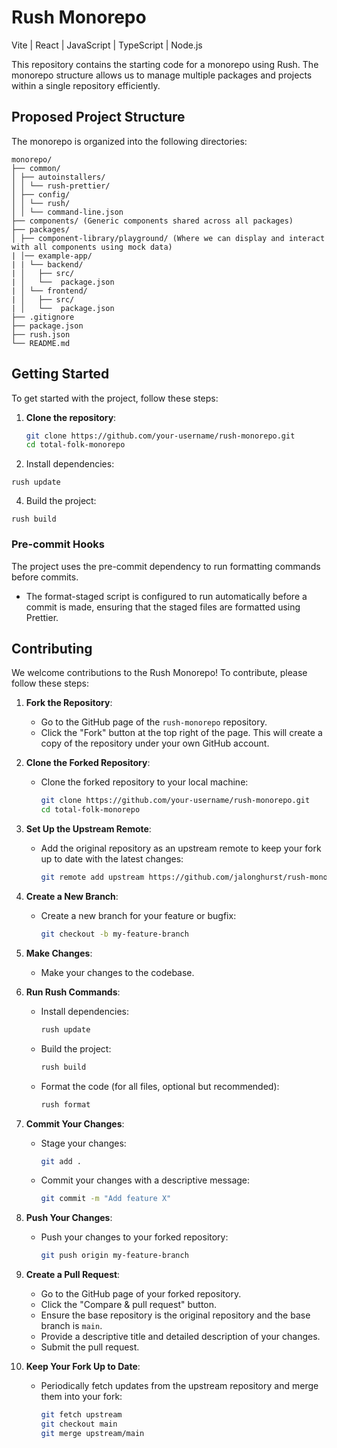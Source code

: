# Rush Monorepo
Vite | React | JavaScript | TypeScript | Node.js

This repository contains the starting code for a monorepo using Rush. The monorepo structure allows us to manage multiple packages and projects within a single repository efficiently.

## Proposed Project Structure

The monorepo is organized into the following directories:

```
monorepo/
├── common/
│ ├── autoinstallers/
│ │ └── rush-prettier/
│ ├── config/
│ │ └── rush/
│ │ └── command-line.json
├── components/ (Generic components shared across all packages)
├── packages/
│ ├── component-library/playground/ (Where we can display and interact with all components using mock data)
| │── example-app/
| | └── backend/
| │   ├── src/
| │   └──  package.json
| │ └── frontend/
| │   ├── src/
| │   └──  package.json
├── .gitignore
├── package.json
├── rush.json
└── README.md
```

## Getting Started

To get started with the project, follow these steps:

1. **Clone the repository**:

   ```sh
   git clone https://github.com/your-username/rush-monorepo.git
   cd total-folk-monorepo
   ```

2. Install dependencies:

```
rush update
```

4. Build the project:

```
rush build
```

### Pre-commit Hooks

The project uses the pre-commit dependency to run formatting commands before commits.

- The format-staged script is configured to run automatically before a commit is made, ensuring that the staged files are formatted using Prettier.

## Contributing

We welcome contributions to the Rush Monorepo! To contribute, please follow these steps:

1. **Fork the Repository**:

   - Go to the GitHub page of the `rush-monorepo` repository.
   - Click the "Fork" button at the top right of the page. This will create a copy of the repository under your own GitHub account.

2. **Clone the Forked Repository**:

   - Clone the forked repository to your local machine:

     ```sh
     git clone https://github.com/your-username/rush-monorepo.git
     cd total-folk-monorepo
     ```

3. **Set Up the Upstream Remote**:

   - Add the original repository as an upstream remote to keep your fork up to date with the latest changes:

     ```sh
     git remote add upstream https://github.com/jalonghurst/rush-monorepo.git
     ```

4. **Create a New Branch**:

   - Create a new branch for your feature or bugfix:

     ```sh
     git checkout -b my-feature-branch
     ```

5. **Make Changes**:

   - Make your changes to the codebase.

6. **Run Rush Commands**:

   - Install dependencies:

     ```sh
     rush update
     ```

   - Build the project:

     ```sh
     rush build
     ```

   - Format the code (for all files, optional but recommended):

     ```sh
     rush format
     ```

7. **Commit Your Changes**:

   - Stage your changes:

     ```sh
     git add .
     ```

   - Commit your changes with a descriptive message:

     ```sh
     git commit -m "Add feature X"
     ```

8. **Push Your Changes**:

   - Push your changes to your forked repository:

     ```sh
     git push origin my-feature-branch
     ```

9. **Create a Pull Request**:

   - Go to the GitHub page of your forked repository.
   - Click the "Compare & pull request" button.
   - Ensure the base repository is the original repository and the base branch is `main`.
   - Provide a descriptive title and detailed description of your changes.
   - Submit the pull request.

10. **Keep Your Fork Up to Date**:

    - Periodically fetch updates from the upstream repository and merge them into your fork:

      ```sh
      git fetch upstream
      git checkout main
      git merge upstream/main
      ```
